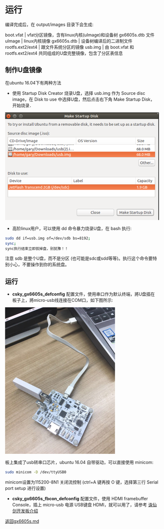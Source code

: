 运行
===

编译完成后，在 output/images 目录下会生成:

boot.vfat | vfat分区镜像，含有linux内核(uImage)和设备树 gx6605s.dtb 文件
uImage | linux内核镜像
gx6605s.dtb | 设备树编译后的二进制文件
rootfs.ext2/ext4 | 跟文件系统分区的镜像
usb.img | 由 boot.vfat 和 rootfs.ext2/ext4 共同组成的U盘完整镜像，包含了分区表信息

制作U盘镜像
---
在ubuntu 16.04下有两种方法

* 使用 Startup Disk Creator 烧录U盘，选择 usb.img 作为 Source disc image，在 Disk to use 中选择U盘，然后点击右下角 Make Startup Disk，开始烧录．

<img src="/images/prepare_usb_drive.png" alt="uart" />

* 高阶linux用户，可以使用 dd 命令暴力烧录U盘，在 bash 执行:

```bash
sudo dd if=usb.img of=/dev/sdb bs=8192;
sync;
sync执行结束立即拔掉盘，别犹豫！！
```

注意 sdb 是整个U盘，而不是分区 (也可能是sdc或sdd等等)。执行这个命令要特别小心，不要操作到你的系统盘。

运行
---

* **csky_gx6605s_defconfig** 配置文件，使用串口作为默认终端，將U盘插在板子上，將micro-usb线连接在COM口，如下图所示:

<img src="/images/gx6605s_2.jpg" alt="uart" />

  板上集成了usb转串口芯片，ubuntu 16.04 自带驱动，可以直接使用 minicom:

```bash
sudo minicom -D /dev/ttyUSB0
```
  minicom设置为115200-8N1 关闭流控制 (ctrl+A 键再按 O 键，选择第三行 Serial port setup 进行设置)


* **csky_gx6605s_fbcon_defconfig** 配置文件，使用 HDMI framebuffer Console，插上 micro-usb 电源 USB键盘 HDMI，就可以用了，请参考 [诛仙剑开发板介绍](gx6605s.md)

[返回gx6605s.md](gx6605s.md)
